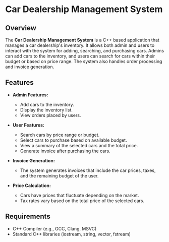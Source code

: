 # Car Dealership Management System

## Overview

The **Car Dealership Management System** is a C++ based application that manages a car dealership's inventory. It allows both admin and users to interact with the system for adding, searching, and purchasing cars. Admins can add cars to the inventory, and users can search for cars within their budget or based on price range. The system also handles order processing and invoice generation.

## Features

- **Admin Features:**
  - Add cars to the inventory.
  - Display the inventory list.
  - View orders placed by users.
  
- **User Features:**
  - Search cars by price range or budget.
  - Select cars to purchase based on available budget.
  - View a summary of the selected cars and the total price.
  - Generate invoice after purchasing the cars.

- **Invoice Generation:**
  - The system generates invoices that include the car prices, taxes, and the remaining budget of the user.
  
- **Price Calculation:**
  - Cars have prices that fluctuate depending on the market.
  - Tax rates vary based on the total price of the selected cars.

## Requirements

- C++ Compiler (e.g., GCC, Clang, MSVC)
- Standard C++ libraries (iostream, string, vector, fstream)

